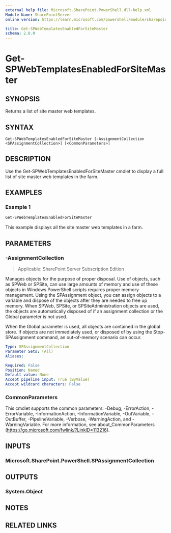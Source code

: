 ```yaml
---
external help file: Microsoft.SharePoint.PowerShell.dll-help.xml
Module Name: SharePointServer
online version: https://learn.microsoft.com/powershell/module/sharepoint-server/get-spwebtemplatesenabledforsitemaster

title: Get-SPWebTemplatesEnabledForSiteMaster
schema: 2.0.0
---
```


# Get-SPWebTemplatesEnabledForSiteMaster

## SYNOPSIS
Returns a list of site master web templates.

## SYNTAX

```
Get-SPWebTemplatesEnabledForSiteMaster [-AssignmentCollection <SPAssignmentCollection>] [<CommonParameters>]
```

## DESCRIPTION
Use the Get-SPWebTemplatesEnabledForSiteMaster cmdlet to display a full list of site master web templates in the farm.

## EXAMPLES

### Example 1
```powershell
Get-SPWebTemplatesEnabledForSiteMaster
```

This example displays all the site master web templates in a farm.

## PARAMETERS

### -AssignmentCollection

> Applicable: SharePoint Server Subscription Edition

Manages objects for the purpose of proper disposal. Use of objects, such as SPWeb or SPSite, can use large amounts of memory and use of these objects in Windows PowerShell scripts requires proper memory management. Using the SPAssignment object, you can assign objects to a variable and dispose of the objects after they are needed to free up memory. When SPWeb, SPSite, or SPSiteAdministration objects are used, the objects are automatically disposed of if an assignment collection or the Global parameter is not used.

When the Global parameter is used, all objects are contained in the global store. If objects are not immediately used, or disposed of by using the Stop-SPAssignment command, an out-of-memory scenario can occur.

```yaml
Type: SPAssignmentCollection
Parameter Sets: (All)
Aliases:

Required: False
Position: Named
Default value: None
Accept pipeline input: True (ByValue)
Accept wildcard characters: False
```

### CommonParameters
This cmdlet supports the common parameters: -Debug, -ErrorAction, -ErrorVariable, -InformationAction, -InformationVariable, -OutVariable, -OutBuffer, -PipelineVariable, -Verbose, -WarningAction, and -WarningVariable. For more information, see about_CommonParameters (https://go.microsoft.com/fwlink/?LinkID=113216).

## INPUTS

### Microsoft.SharePoint.PowerShell.SPAssignmentCollection

## OUTPUTS

### System.Object

## NOTES

## RELATED LINKS
